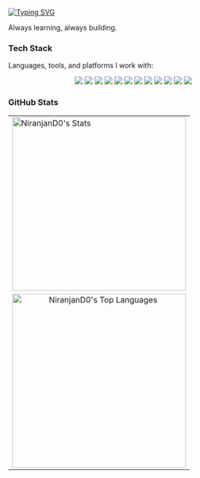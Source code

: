 [![Typing SVG](https://readme-typing-svg.demolab.com?font=Fira+Code&size=25&duration=4000&pause=300&vCenter=true&width=435&lines=Hi%2C+I'm+Niranjan;What+if+you+fly%3F+)](https://git.io/typing-svg)

Always learning, always building.

### Tech Stack  

Languages, tools, and platforms I work with:

<p align="center">
  <img src="https://img.shields.io/badge/C-00599C?style=for-the-badge&logo=c&logoColor=white" />
  <img src="https://img.shields.io/badge/C++-00599C?style=for-the-badge&logo=c%2B%2B&logoColor=white" />
  <img src="https://img.shields.io/badge/HTML5-E34F26?style=for-the-badge&logo=html5&logoColor=white" />
  <img src="https://img.shields.io/badge/CSS3-1572B6?style=for-the-badge&logo=css3&logoColor=white" />
<!--  <img src="https://img.shields.io/badge/JS-F7DF1E?style=for-the-badge&logo=javascript&logoColor=black" /> 
  <img src="https://img.shields.io/badge/Node.js-339933?style=for-the-badge&logo=node.js&logoColor=white" /> -->
<!--   <img src="https://img.shields.io/badge/MongoDB-47A248?style=for-the-badge&logo=mongodb&logoColor=white" /> -->
  <img src="https://img.shields.io/badge/Git-F05033?style=for-the-badge&logo=git&logoColor=white" />
  <img src="https://img.shields.io/badge/GitHub-181717?style=for-the-badge&logo=github&logoColor=white" />
  <img src="https://img.shields.io/badge/VSCode-007ACC?style=for-the-badge&logo=visual-studio-code&logoColor=white" />
  <img src="https://img.shields.io/badge/Neovim-43A1A0?style=for-the-badge&logo=neovim&logoColor=white" />
  <img src="https://img.shields.io/badge/Docker-2496ED?style=for-the-badge&logo=docker&logoColor=white" />
  <img src="https://img.shields.io/badge/Pop!_OS-48B9C7?style=for-the-badge&logo=popos&logoColor=white" />
  <img src="https://img.shields.io/badge/Arch_Linux-000000?style=for-the-badge&logo=arch-linux&logoColor=1793D1" />
  <img src="https://img.shields.io/badge/Windows-0078D6?style=for-the-badge&logo=windows&logoColor=white" />
</p>

### GitHub Stats

<table align="center">
  <tr>
    <td>
      <img style="width: 350px" src="https://github-readme-stats.vercel.app/api?username=NiranjanD0&show_icons=true&theme=dark&hide_border=true&include_all_commits=false&count_private=false" alt="NiranjanD0's Stats" />
    </td>
  </tr>
  <tr>
    <td align="center">
      <img style="width: 350px" src="https://github-readme-stats.vercel.app/api/top-langs/?username=NiranjanD0&theme=dark&show_icons=true&hide_border=true&layout=compact&exclude_repo=DailyTracker,LabAss,Map-Submissions,Tetris,Snake-game,dotfiles&cache_seconds=7200" alt="NiranjanD0's Top Languages" />
    </td>
  </tr>
</table>
